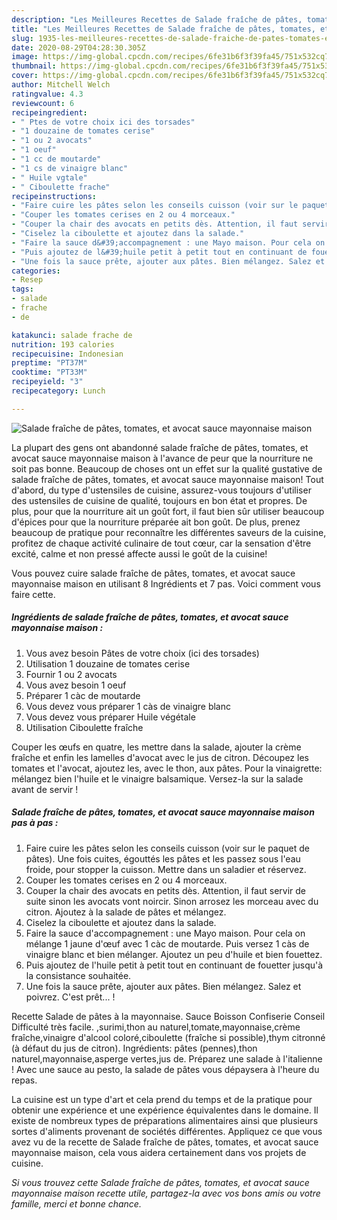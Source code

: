 ```yaml
---
description: "Les Meilleures Recettes de Salade fraîche de pâtes, tomates, et avocat sauce mayonnaise maison"
title: "Les Meilleures Recettes de Salade fraîche de pâtes, tomates, et avocat sauce mayonnaise maison"
slug: 1935-les-meilleures-recettes-de-salade-fraiche-de-pates-tomates-et-avocat-sauce-mayonnaise-maison
date: 2020-08-29T04:28:30.305Z
image: https://img-global.cpcdn.com/recipes/6fe31b6f3f39fa45/751x532cq70/salade-fraiche-de-pates-tomates-et-avocat-sauce-mayonnaise-maison-photo-principale-de-la-recette.jpg
thumbnail: https://img-global.cpcdn.com/recipes/6fe31b6f3f39fa45/751x532cq70/salade-fraiche-de-pates-tomates-et-avocat-sauce-mayonnaise-maison-photo-principale-de-la-recette.jpg
cover: https://img-global.cpcdn.com/recipes/6fe31b6f3f39fa45/751x532cq70/salade-fraiche-de-pates-tomates-et-avocat-sauce-mayonnaise-maison-photo-principale-de-la-recette.jpg
author: Mitchell Welch
ratingvalue: 4.3
reviewcount: 6
recipeingredient:
- " Ptes de votre choix ici des torsades"
- "1 douzaine de tomates cerise"
- "1 ou 2 avocats"
- "1 oeuf"
- "1 cc de moutarde"
- "1 cs de vinaigre blanc"
- " Huile vgtale"
- " Ciboulette frache"
recipeinstructions:
- "Faire cuire les pâtes selon les conseils cuisson (voir sur le paquet de pâtes). Une fois cuites, égouttés les pâtes et les passez sous l&#39;eau froide, pour stopper la cuisson. Mettre dans un saladier et réservez."
- "Couper les tomates cerises en 2 ou 4 morceaux."
- "Couper la chair des avocats en petits dès. Attention, il faut servir de suite sinon les avocats vont noircir. Sinon arrosez les morceau avec du citron. Ajoutez à la salade de pâtes et mélangez."
- "Ciselez la ciboulette et ajoutez dans la salade."
- "Faire la sauce d&#39;accompagnement : une Mayo maison. Pour cela on mélange 1 jaune d&#39;œuf avec 1 càc de moutarde. Puis versez 1 càs de vinaigre blanc et bien mélanger. Ajoutez un peu d&#39;huile et bien fouettez."
- "Puis ajoutez de l&#39;huile petit à petit tout en continuant de fouetter jusqu&#39;à la consistance souhaitée."
- "Une fois la sauce prête, ajouter aux pâtes. Bien mélangez. Salez et poivrez. C&#39;est prêt... !"
categories:
- Resep
tags:
- salade
- frache
- de

katakunci: salade frache de 
nutrition: 193 calories
recipecuisine: Indonesian
preptime: "PT37M"
cooktime: "PT33M"
recipeyield: "3"
recipecategory: Lunch

---
```



![Salade fraîche de pâtes, tomates, et avocat sauce mayonnaise maison](https://img-global.cpcdn.com/recipes/6fe31b6f3f39fa45/751x532cq70/salade-fraiche-de-pates-tomates-et-avocat-sauce-mayonnaise-maison-photo-principale-de-la-recette.jpg)

La plupart des gens ont abandonné salade fraîche de pâtes, tomates, et avocat sauce mayonnaise maison à l'avance de peur que la nourriture ne soit pas bonne. Beaucoup de choses ont un effet sur la qualité gustative de salade fraîche de pâtes, tomates, et avocat sauce mayonnaise maison! Tout d'abord, du type d'ustensiles de cuisine, assurez-vous toujours d'utiliser des ustensiles de cuisine de qualité, toujours en bon état et propres. De plus, pour que la nourriture ait un goût fort, il faut bien sûr utiliser beaucoup d'épices pour que la nourriture préparée ait bon goût. De plus, prenez beaucoup de pratique pour reconnaître les différentes saveurs de la cuisine, profitez de chaque activité culinaire de tout cœur, car la sensation d'être excité, calme et non pressé affecte aussi le goût de la cuisine!

<!--inarticleads1-->

Vous pouvez cuire salade fraîche de pâtes, tomates, et avocat sauce mayonnaise maison en utilisant 8 Ingrédients et 7 pas. Voici comment vous faire cette.

##### Ingrédients de salade fraîche de pâtes, tomates, et avocat sauce mayonnaise maison :

1. Vous avez besoin  Pâtes de votre choix (ici des torsades)
1. Utilisation 1 douzaine de tomates cerise
1. Fournir 1 ou 2 avocats
1. Vous avez besoin 1 oeuf
1. Préparer 1 càc de moutarde
1. Vous devez vous préparer 1 càs de vinaigre blanc
1. Vous devez vous préparer  Huile végétale
1. Utilisation  Ciboulette fraîche


Couper les œufs en quatre, les mettre dans la salade, ajouter la crème fraîche et enfin les lamelles d&#39;avocat avec le jus de citron. Découpez les tomates et l&#39;avocat, ajoutez les, avec le thon, aux pâtes. Pour la vinaigrette: mélangez bien l&#39;huile et le vinaigre balsamique. Versez-la sur la salade avant de servir ! 

<!--inarticleads2-->

##### Salade fraîche de pâtes, tomates, et avocat sauce mayonnaise maison pas à pas :

1. Faire cuire les pâtes selon les conseils cuisson (voir sur le paquet de pâtes). Une fois cuites, égouttés les pâtes et les passez sous l&#39;eau froide, pour stopper la cuisson. Mettre dans un saladier et réservez.
1. Couper les tomates cerises en 2 ou 4 morceaux.
1. Couper la chair des avocats en petits dès. Attention, il faut servir de suite sinon les avocats vont noircir. Sinon arrosez les morceau avec du citron. Ajoutez à la salade de pâtes et mélangez.
1. Ciselez la ciboulette et ajoutez dans la salade.
1. Faire la sauce d&#39;accompagnement : une Mayo maison. Pour cela on mélange 1 jaune d&#39;œuf avec 1 càc de moutarde. Puis versez 1 càs de vinaigre blanc et bien mélanger. Ajoutez un peu d&#39;huile et bien fouettez.
1. Puis ajoutez de l&#39;huile petit à petit tout en continuant de fouetter jusqu&#39;à la consistance souhaitée.
1. Une fois la sauce prête, ajouter aux pâtes. Bien mélangez. Salez et poivrez. C&#39;est prêt... !


Recette Salade de pâtes à la mayonnaise. Sauce Boisson Confiserie Conseil Difficulté très facile. ,surimi,thon au naturel,tomate,mayonnaise,crème fraîche,vinaigre d&#39;alcool coloré,ciboulette (fraîche si possible),thym citronné (à défaut du jus de citron). Ingrédients: pâtes (pennes),thon naturel,mayonnaise,asperge vertes,jus de. Préparez une salade à l&#39;italienne ! Avec une sauce au pesto, la salade de pâtes vous dépaysera à l&#39;heure du repas. 

<!--inarticleads1-->

<p>
La cuisine est un type d'art et cela prend du temps et de la pratique pour obtenir une expérience et une expérience équivalentes dans le domaine. Il existe de nombreux types de préparations alimentaires ainsi que plusieurs sortes d'aliments provenant de sociétés différentes. Appliquez ce que vous avez vu de la recette de Salade fraîche de pâtes, tomates, et avocat sauce mayonnaise maison, cela vous aidera certainement dans vos projets de cuisine.
</p>

<p>
<i>Si vous trouvez cette Salade fraîche de pâtes, tomates, et avocat sauce mayonnaise maison recette utile, partagez-la avec vos bons amis ou votre famille, merci et bonne chance.</i>
</p>
